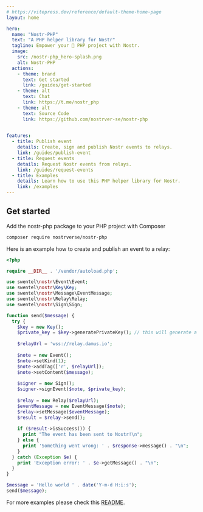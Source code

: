 ```yaml
---
# https://vitepress.dev/reference/default-theme-home-page
layout: home

hero:
  name: "Nostr-PHP"
  text: "A PHP helper library for Nostr"
  tagline: Empower your 🐘 PHP project with Nostr.
  image:
    src: /nostr-php_hero-splash.png
    alt: Nostr-PHP
  actions:
    - theme: brand
      text: Get started
      link: /guides/get-started
    - theme: alt
      text: Chat
      link: https://t.me/nostr_php    
    - theme: alt
      text: Source Code
      link: https://github.com/nostrver-se/nostr-php
    

features:
  - title: Publish event
    details: Create, sign and publish Nostr events to relays.
    link: /guides/publish-event
  - title: Request events
    details: Request Nostr events from relays.
    link: /guides/request-events
  - title: Examples
    details: Learn how to use this PHP helper library for Nostr.  
    link: /examples
---
```


## Get started

Add the nostr-php package to your PHP project with Composer

```bash
composer require nostrverse/nostr-php
```

Here is an example how to create and publish an event to a relay:

```php
<?php

require __DIR__ . '/vendor/autoload.php';

use swentel\nostr\Event\Event;
use swentel\nostr\Key\Key;
use swentel\nostr\Message\EventMessage;
use swentel\nostr\Relay\Relay;
use swentel\nostr\Sign\Sign;

function send($message) {  
  try {        
    $key = new Key();
    $private_key = $key->generatePrivateKey(); // this will generate a private key    
    
    $relayUrl = 'wss://relay.damus.io';
        
    $note = new Event();
    $note->setKind(1);
    $note->addTag(['r', $relayUrl]);
    $note->setContent($message);
        
    $signer = new Sign();
    $signer->signEvent($note, $private_key);         
        
    $relay = new Relay($relayUrl);
    $eventMessage = new EventMessage($note);  
    $relay->setMessage($eventMessage);      
    $result = $relay->send();
        
    if ($result->isSuccess()) {
      print "The event has been sent to Nostr!\n";
    } else {
      print 'Something went wrong: ' . $response->message() . "\n";
    }
  } catch (Exception $e) {
    print 'Exception error: ' . $e->getMessage() . "\n";
  }
}

$message = 'Hello world ' . date('Y-m-d H:i:s');
send($message);

```
For more examples please check this [README](https://github.com/nostrver-se/nostr-php/blob/main/README.md).